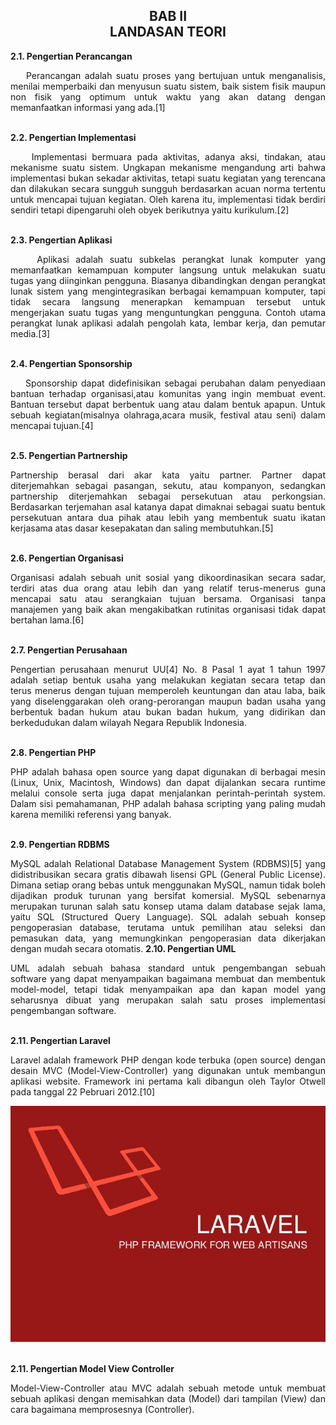 <h2 align="center">BAB II <br> LANDASAN TEORI</h2>


<strong>2.1.	Pengertian Perancangan</strong>
<p align="justify">
&nbsp;&nbsp;&nbsp;&nbsp;Perancangan adalah suatu proses yang bertujuan untuk menganalisis, menilai memperbaiki dan menyusun suatu sistem, baik sistem fisik maupun non fisik yang optimum untuk waktu yang akan datang dengan memanfaatkan informasi yang ada.[1]
</p>
<br>
<strong>2.2.	Pengertian Implementasi</strong>
<p align="justify">
&nbsp;&nbsp;&nbsp;&nbsp;Implementasi bermuara pada aktivitas, adanya aksi, tindakan, atau mekanisme suatu sistem. Ungkapan mekanisme mengandung arti bahwa implementasi bukan sekadar aktivitas, tetapi suatu kegiatan yang terencana dan dilakukan secara sungguh sungguh berdasarkan acuan norma tertentu untuk mencapai tujuan kegiatan. Oleh karena itu, implementasi tidak berdiri sendiri tetapi dipengaruhi oleh obyek berikutnya yaitu kurikulum.[2]
</p>
<br>
<strong>2.3.	Pengertian Aplikasi</strong>
<p align="justify">
&nbsp;&nbsp;&nbsp;&nbsp;Aplikasi adalah suatu subkelas perangkat lunak komputer yang memanfaatkan kemampuan komputer langsung untuk melakukan suatu tugas yang diinginkan pengguna. Biasanya dibandingkan dengan perangkat lunak sistem yang mengintegrasikan berbagai kemampuan komputer, tapi tidak secara langsung menerapkan kemampuan tersebut untuk mengerjakan suatu tugas yang menguntungkan pengguna. Contoh utama perangkat lunak aplikasi adalah pengolah kata, lembar kerja, dan pemutar media.[3]
</p>
<br>
<strong>2.4.	Pengertian Sponsorship</strong>
<p align="justify">
&nbsp;&nbsp;&nbsp;&nbsp;Sponsorship dapat didefinisikan sebagai perubahan dalam penyediaan bantuan terhadap organisasi,atau komunitas yang ingin membuat event. Bantuan tersebut dapat berbentuk uang atau dalam bentuk apapun. Untuk sebuah kegiatan(misalnya olahraga,acara musik, festival atau seni) dalam mencapai tujuan.[4]
</p>
<br>
<strong>2.5.	Pengertian Partnership</strong>
<p align="justify">
Partnership berasal dari akar kata yaitu partner. Partner dapat diterjemahkan sebagai pasangan, sekutu, atau kompanyon, sedangkan partnership diterjemahkan sebagai persekutuan atau perkongsian. Berdasarkan terjemahan asal katanya dapat dimaknai sebagai suatu bentuk persekutuan antara dua pihak atau lebih yang membentuk suatu ikatan kerjasama atas dasar kesepakatan dan saling membutuhkan.[5]
</p>
<br>
<strong>2.6.	Pengertian Organisasi</strong>
<p align="justify">
Organisasi adalah sebuah unit sosial yang dikoordinasikan secara sadar, terdiri atas dua orang atau lebih dan yang relatif terus-menerus guna mencapai satu atau serangkaian tujuan bersama. Organisasi tanpa manajemen yang baik akan mengakibatkan rutinitas organisasi tidak dapat bertahan lama.[6]
</p>
<br>
<strong>2.7.	Pengertian Perusahaan</strong>
<p align="justify">
Pengertian perusahaan menurut UU[4] No. 8 Pasal 1 ayat 1 tahun 1997 adalah setiap bentuk usaha yang melakukan kegiatan secara tetap dan terus menerus dengan tujuan memperoleh keuntungan dan atau laba, baik yang diselenggarakan oleh orang-perorangan maupun badan usaha yang berbentuk badan hukum atau bukan badan hukum, yang didirikan dan berkedudukan dalam wilayah Negara Republik Indonesia.
</p>
<br>
<strong>2.8.	Pengertian PHP</strong>
<p align="justify">
PHP adalah bahasa open source yang dapat digunakan di berbagai mesin (Linux, Unix, Macintosh, Windows) dan dapat dijalankan secara runtime melalui console serta juga dapat menjalankan perintah-perintah system. Dalam sisi pemahamanan, PHP adalah bahasa scripting yang paling mudah karena memiliki referensi yang banyak.
</p>
<br>
<strong>2.9.	Pengertian RDBMS</strong>
<p align="justify">
MySQL adalah Relational Database Management System (RDBMS)[5] yang didistribusikan secara gratis dibawah lisensi GPL (General Public License). Dimana setiap orang bebas untuk menggunakan MySQL, namun tidak boleh dijadikan produk turunan yang bersifat komersial. MySQL sebenarnya merupakan turunan salah satu konsep utama dalam database sejak lama, yaitu SQL (Structured Query Language). SQL adalah sebuah konsep pengoperasian database, terutama untuk pemilihan atau seleksi dan pemasukan data, yang memungkinkan pengoperasian data dikerjakan dengan mudah secara otomatis.
<strong>2.10.	Pengertian UML</strong>
<p align="justify">
UML adalah sebuah bahasa standard untuk pengembangan sebuah software yang dapat menyampaikan bagaimana membuat dan membentuk model-model, tetapi tidak menyampaikan apa dan kapan model yang seharusnya dibuat yang merupakan salah satu proses implementasi pengembangan software.
</p>
<br>
<strong>2.11.	Pengertian Laravel</strong>
<p align="justify">
Laravel adalah framework PHP dengan kode terbuka (open source) dengan desain MVC (Model-View-Controller) yang digunakan untuk membangun aplikasi website. Framework ini pertama kali dibangun oleh Taylor Otwell pada tanggal 22 Pebruari 2012.[10]
<p align="center">
  <img src="../../img/proposal/laravel.jpg">
</p>
</p>
<br>
<strong>2.11.	Pengertian Model View Controller</strong>
<p align="justify">
Model-View-Controller atau MVC adalah sebuah metode untuk membuat sebuah aplikasi dengan memisahkan data (Model) dari tampilan (View) dan cara bagaimana memprosesnya (Controller).
</p>
<br>
